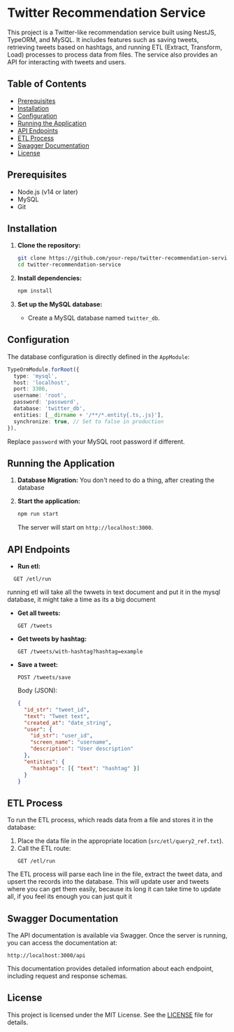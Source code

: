 
# Twitter Recommendation Service

This project is a Twitter-like recommendation service built using NestJS, TypeORM, and MySQL. It includes features such as saving tweets, retrieving tweets based on hashtags, and running ETL (Extract, Transform, Load) processes to process data from files. The service also provides an API for interacting with tweets and users.

## Table of Contents

- [Prerequisites](#prerequisites)
- [Installation](#installation)
- [Configuration](#configuration)
- [Running the Application](#running-the-application)
- [API Endpoints](#api-endpoints)
- [ETL Process](#etl-process)
- [Swagger Documentation](#swagger-documentation)
- [License](#license)

## Prerequisites

- Node.js (v14 or later)
- MySQL
- Git

## Installation

1. **Clone the repository:**
   ```bash
   git clone https://github.com/your-repo/twitter-recommendation-service.git
   cd twitter-recommendation-service
   ```

2. **Install dependencies:**
   ```bash
   npm install
   ```

3. **Set up the MySQL database:**

   - Create a MySQL database named `twitter_db`.

## Configuration

The database configuration is directly defined in the `AppModule`:

```typescript
TypeOrmModule.forRoot({
  type: 'mysql',
  host: 'localhost',
  port: 3306,
  username: 'root',
  password: 'password',
  database: 'twitter_db',
  entities: [__dirname + '/**/*.entity{.ts,.js}'],
  synchronize: true, // Set to false in production
}),
```

Replace `password` with your MySQL root password if different.

## Running the Application

1. **Database Migration:**
    You don't need to do a thing, after creating the database

2. **Start the application:**
   ```bash
   npm run start
   ```

   The server will start on `http://localhost:3000`.

## API Endpoints

- **Run etl:**
```http
  GET /etl/run
  ```

  running etl will take all the twwets in text document and put it in the mysql database, it might take a time as its a big document

- **Get all tweets:**
  ```http
  GET /tweets
  ```

- **Get tweets by hashtag:**
  ```http
  GET /tweets/with-hashtag?hashtag=example
  ```

- **Save a tweet:**
  ```http
  POST /tweets/save
  ```
  Body (JSON):
  ```json
  {
    "id_str": "tweet_id",
    "text": "Tweet text",
    "created_at": "date_string",
    "user": {
      "id_str": "user_id",
      "screen_name": "username",
      "description": "User description"
    },
    "entities": {
      "hashtags": [{ "text": "hashtag" }]
    }
  }
  ```

## ETL Process

To run the ETL process, which reads data from a file and stores it in the database:

1. Place the data file in the appropriate location (`src/etl/query2_ref.txt`).
2. Call the ETL route:
   ```http
   GET /etl/run
   ```

The ETL process will parse each line in the file, extract the tweet data, and upsert the records into the database.
This will update user and tweets where you can get them easily, because its long it can take time to update all, if you feel its enough you can just quit it

## Swagger Documentation

The API documentation is available via Swagger. Once the server is running, you can access the documentation at:

```
http://localhost:3000/api
```

This documentation provides detailed information about each endpoint, including request and response schemas.

## License

This project is licensed under the MIT License. See the [LICENSE](LICENSE) file for details.
```